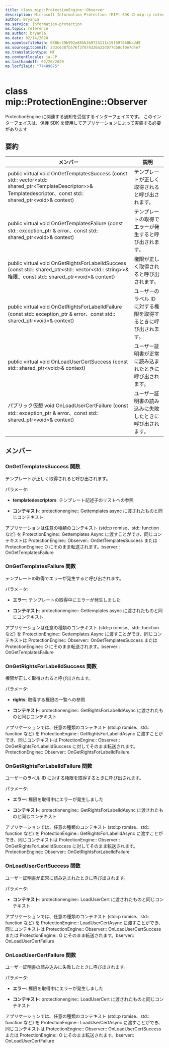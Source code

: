 ```yaml
---
title: class mip::ProtectionEngine::Observer
description: Microsoft Information Protection (MIP) SDK の mip::p rotectionengine クラスについて説明します。
author: BryanLa
ms.service: information-protection
ms.topic: reference
ms.author: bryanla
ms.date: 02/14/2020
ms.openlocfilehash: 688bc59b992e885b2b9724111c19f69f860badd9
ms.sourcegitcommit: 2d3c638fb576f3f074330a33d077db0cf0e7d4e7
ms.translationtype: MT
ms.contentlocale: ja-JP
ms.lasthandoff: 02/20/2020
ms.locfileid: "77489675"
---
```

# <a name="class-mipprotectionengineobserver"></a>class mip::ProtectionEngine::Observer 
ProtectionEngine に関連する通知を受信するインターフェイスです。
このインターフェイスは、保護 SDK を使用してアプリケーションによって実装する必要があります
  
## <a name="summary"></a>要約
 メンバー                        | 説明                                
--------------------------------|---------------------------------------------
public virtual void OnGetTemplatesSuccess (const std:: vector\<std:: shared_ptr\<TemplateDescriptor\>\>& Templatedescriptor、const std:: shared_ptr\<void\>& context)  |  テンプレートが正しく取得されると呼び出されます。
public virtual void OnGetTemplatesFailure (const std:: exception_ptr & error、const std:: shared_ptr\<void\>& context)  |  テンプレートの取得でエラーが発生すると呼び出されます。
public virtual void OnGetRightsForLabelIdSuccess (const std:: shared_ptr\<std:: vector\<std:: string\>\>& 権限、const std:: shared_ptr\<void\>& context)  |  権限が正しく取得されると呼び出されます。
public virtual void OnGetRightsForLabelIdFailure (const std:: exception_ptr & error、const std:: shared_ptr\<void\>& context)  |  ユーザーのラベル ID に対する権限を取得するときに呼び出されます。
public virtual void OnLoadUserCertSuccess (const std:: shared_ptr\<void\>& context)  |  ユーザー証明書が正常に読み込まれたときに呼び出されます。
パブリック仮想 void OnLoadUserCertFailure (const std:: exception_ptr & error、const std:: shared_ptr\<void\>& context)  |  ユーザー証明書の読み込みに失敗したときに呼び出されます。
  
## <a name="members"></a>メンバー
  
### <a name="ongettemplatessuccess-function"></a>OnGetTemplatesSuccess 関数
テンプレートが正しく取得されると呼び出されます。

パラメータ:  
* **templatedescriptors**: テンプレート記述子のリストへの参照 


* **コンテキスト**: protectionengine:: Gettemplates async に渡されたものと同じコンテキスト


アプリケーションは任意の種類のコンテキスト (std::p romise、std:: function など) を ProtectionEngine:: Gettemplates Async に渡すことができ、同じコンテキストは ProtectionEngine:: Observer:: OnGetTemplatesSuccess または ProtectionEngine:: O にそのまま転送されます。bserver:: OnGetTemplatesFailure
  
### <a name="ongettemplatesfailure-function"></a>OnGetTemplatesFailure 関数
テンプレートの取得でエラーが発生すると呼び出されます。

パラメータ:  
* **エラー**: テンプレートの取得中にエラーが発生しました 


* **コンテキスト**: protectionengine:: Gettemplates async に渡されたものと同じコンテキスト


アプリケーションは任意の種類のコンテキスト (std::p romise、std:: function など) を ProtectionEngine:: Gettemplates Async に渡すことができ、同じコンテキストは ProtectionEngine:: Observer:: OnGetTemplatesSuccess または ProtectionEngine:: O にそのまま転送されます。bserver:: OnGetTemplatesFailure
  
### <a name="ongetrightsforlabelidsuccess-function"></a>OnGetRightsForLabelIdSuccess 関数
権限が正しく取得されると呼び出されます。

パラメータ:  
* **rights**: 取得する権限の一覧への参照 


* **コンテキスト**: protectionengine:: GetRightsForLabelIdAsync に渡されたものと同じコンテキスト


アプリケーションでは、任意の種類のコンテキスト (std::p romise、std:: function など) を ProtectionEngine:: GetRightsForLabelIdAsync に渡すことができ、同じコンテキストは ProtectionEngine:: Observer:: OnGetRightsForLabelIdSuccess に対してそのまま転送されます。ProtectionEngine:: Observer:: OnGetRightsForLabelIdFailure
  
### <a name="ongetrightsforlabelidfailure-function"></a>OnGetRightsForLabelIdFailure 関数
ユーザーのラベル ID に対する権限を取得するときに呼び出されます。

パラメータ:  
* **エラー**: 権限を取得中にエラーが発生しました 


* **コンテキスト**: protectionengine:: GetRightsForLabelIdAsync に渡されたものと同じコンテキスト


アプリケーションでは、任意の種類のコンテキスト (std::p romise、std:: function など) を ProtectionEngine:: GetRightsForLabelIdAsync に渡すことができ、同じコンテキストは ProtectionEngine:: Observer:: OnGetRightsForLabelIdSuccess に対してそのまま転送されます。ProtectionEngine:: Observer:: OnGetRightsForLabelIdFailure
  
### <a name="onloadusercertsuccess-function"></a>OnLoadUserCertSuccess 関数
ユーザー証明書が正常に読み込まれたときに呼び出されます。

パラメータ:  
* **コンテキスト**: protectionengine:: LoadUserCert に渡されたものと同じコンテキスト


アプリケーションでは、任意の種類のコンテキスト (std::p romise、std:: function など) を ProtectionEngine:: LoadUserCertAsync に渡すことができ、同じコンテキストは ProtectionEngine:: Observer:: OnLoadUserCertSuccess または ProtectionEngine:: O にそのまま転送されます。bserver:: OnLoadUserCertFailure
  
### <a name="onloadusercertfailure-function"></a>OnLoadUserCertFailure 関数
ユーザー証明書の読み込みに失敗したときに呼び出されます。

パラメータ:  
* **エラー**: 権限を取得中にエラーが発生しました 


* **コンテキスト**: protectionengine:: LoadUserCert に渡されたものと同じコンテキスト


アプリケーションでは、任意の種類のコンテキスト (std::p romise、std:: function など) を ProtectionEngine:: LoadUserCertAsync に渡すことができ、同じコンテキストは ProtectionEngine:: Observer:: OnLoadUserCertSuccess または ProtectionEngine:: O にそのまま転送されます。bserver:: OnLoadUserCertFailure